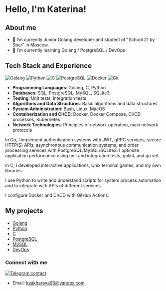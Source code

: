 # Hello, I'm Кaterina!

## About me
- 🌱 I’m currently Junior Golang developer and student of "School 21 by Sber" in Moscow.
- 🎯 I’m currently learning Golang / PostgreSQL / DevOps

## Tech Stack and Experience

![Golang](https://img.shields.io/badge/Go-00ADD8?style=for-the-badge&logo=go&logoColor=white)
![Python](https://img.shields.io/badge/Python-316?style=for-the-badge&logo=python&logoColor=white)
![C](https://img.shields.io/badge/C-A8B9CC?style=for-the-badge&logo=c&logoColor=white)
![PostgreSQL](https://img.shields.io/badge/PostgreSQL-316192?style=for-the-badge&logo=postgresql&logoColor=white)
![Docker](https://img.shields.io/badge/Docker-2CA5E0?style=for-the-badge&logo=docker&logoColor=white)
![Git](https://img.shields.io/badge/Git-A34678?style=for-the-badge&logo=git&logoColor=white)


- **Programming Languages**: Golang, C, Python
- **Databases**: SQL, PostgreSQL, MySQL, SQLite3
- **Testing**: Unit tests, Integration tests
- **Algorithms and Data Structures**: Basic algorithms and data structures
- **System Administration**: Bash, Linux, MacOS
- **Containerization and CI/CD**: Docker, Docker Compose, CI/CD processes, Kubernetes
- **Network Technologies**: Principles of network operation, main network protocols

In Go, I implement authentication systems with JWT, gRPC services, secure HTTP(S) APIs, asynchronous communication systems, and order processing services with PostgreSQL/MySQL/SQLite3. I optimize application performance using unit and integration tests, golint, and go vet.

In C, I developed interactive applications, Unix terminal games, and my own libraries.

I use Python to write and understand scripts for system process automation and to integrate with APIs of different services.

I configure Docker and CI/CD with GitHub Actions.

## My projects

- [Golang](https://github.com/search?q=user%3Avolchok96+topic%3Agolang&type=repositories)
- [Python](https://github.com/search?q=user%3Avolchok96+topic%3Apython&type=repositories)
- [C](https://github.com/search?q=user%3Avolchok96+topic%3Ac&type=repositories)
- [PostgreSQL](https://github.com/search?q=user%3Avolchok96+topic%3Apostgresql&type=repositories)
- [MySQL](https://github.com/search?q=user%3Avolchok96+topic%3Amysql&type=repositories)
- [DevOps](https://github.com/search?q=user%3Avolchok96+topic%3Adocker&type=repositories)


### Connect with me
[![Telegram contact][telegram_badge]][telegram_link]

[telegram_link]: https://t.me/volchok_96
[telegram_badge]: https://img.shields.io/badge/Telegram-2CA5E0?style=for-the-badge&logo=telegram&logoColor=white "Telegram contact"

- Email: [kzakharova96@yandex.com](mailto:kzakharova96@yandex.com)
